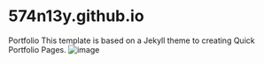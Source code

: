 # 574n13y.github.io
Portfolio
This template is based on a Jekyll theme to creating Quick Portfolio Pages.
![image](https://user-images.githubusercontent.com/35293085/129431212-be923636-a811-4c10-ab75-02e56576c698.png)
